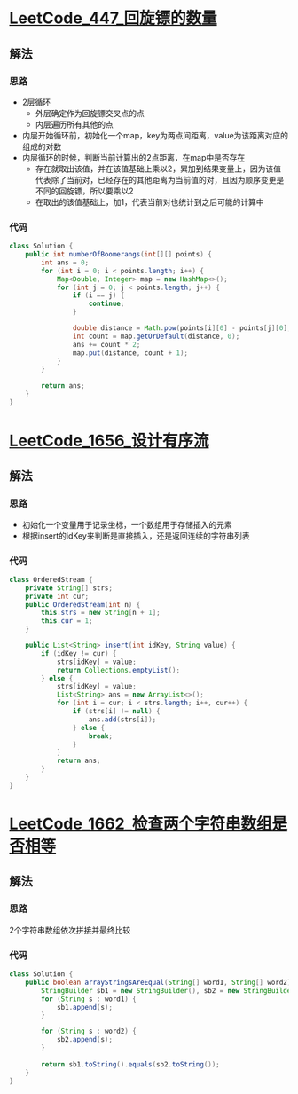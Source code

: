 # [LeetCode_447_回旋镖的数量](https://leetcode-cn.com/problems/number-of-boomerangs/)
## 解法
### 思路
- 2层循环
  - 外层确定作为回旋镖交叉点的点
  - 内层遍历所有其他的点
- 内层开始循环前，初始化一个map，key为两点间距离，value为该距离对应的组成的对数
- 内层循环的时候，判断当前计算出的2点距离，在map中是否存在
  - 存在就取出该值，并在该值基础上乘以2，累加到结果变量上，因为该值代表除了当前对，已经存在的其他距离为当前值的对，且因为顺序变更是不同的回旋镖，所以要乘以2
  - 在取出的该值基础上，加1，代表当前对也统计到之后可能的计算中
### 代码
```java
class Solution {
    public int numberOfBoomerangs(int[][] points) {
        int ans = 0;
        for (int i = 0; i < points.length; i++) {
            Map<Double, Integer> map = new HashMap<>();
            for (int j = 0; j < points.length; j++) {
                if (i == j) {
                    continue;
                }

                double distance = Math.pow(points[i][0] - points[j][0], 2) + Math.pow(points[i][1] - points[j][1], 2);
                int count = map.getOrDefault(distance, 0);
                ans += count * 2;
                map.put(distance, count + 1);
            }
        }
        
        return ans;
    }
}
```
# [LeetCode_1656_设计有序流](https://leetcode-cn.com/problems/design-an-ordered-stream/)
## 解法
### 思路
- 初始化一个变量用于记录坐标，一个数组用于存储插入的元素
- 根据insert的idKey来判断是直接插入，还是返回连续的字符串列表
### 代码
```java
class OrderedStream {
    private String[] strs;
    private int cur;
    public OrderedStream(int n) {
        this.strs = new String[n + 1];
        this.cur = 1;
    }

    public List<String> insert(int idKey, String value) {
        if (idKey != cur) {
            strs[idKey] = value;
            return Collections.emptyList();
        } else {
            strs[idKey] = value;
            List<String> ans = new ArrayList<>();
            for (int i = cur; i < strs.length; i++, cur++) {
                if (strs[i] != null) {
                    ans.add(strs[i]);
                } else {
                    break;
                }
            }
            return ans;
        }
    }
}
```
# [LeetCode_1662_检查两个字符串数组是否相等](https://leetcode-cn.com/problems/check-if-two-string-arrays-are-equivalent/)
## 解法
### 思路
2个字符串数组依次拼接并最终比较
### 代码
```java
class Solution {
    public boolean arrayStringsAreEqual(String[] word1, String[] word2) {
        StringBuilder sb1 = new StringBuilder(), sb2 = new StringBuilder();
        for (String s : word1) {
            sb1.append(s);
        }

        for (String s : word2) {
            sb2.append(s);
        }
        
        return sb1.toString().equals(sb2.toString());
    }
}
```